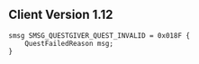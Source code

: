 ## Client Version 1.12

```rust,ignore
smsg SMSG_QUESTGIVER_QUEST_INVALID = 0x018F {
    QuestFailedReason msg;    
}

```
